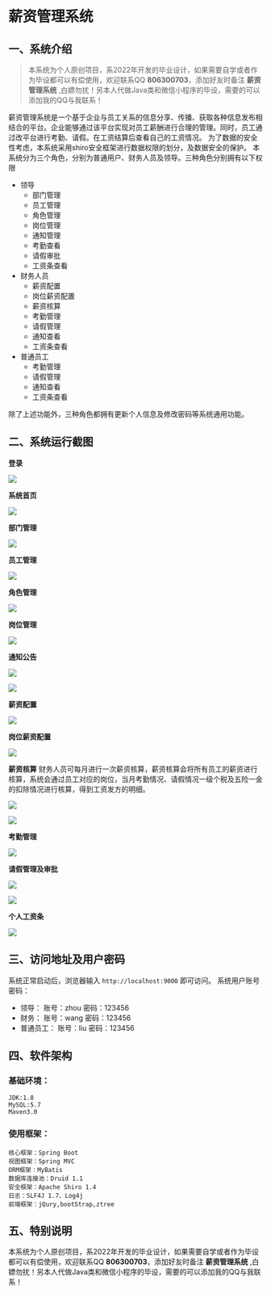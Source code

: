 # 薪资管理系统

## 一、系统介绍

> 本系统为个人原创项目，系2022年开发的毕业设计，如果需要自学或者作为毕设都可以有偿使用，欢迎联系QQ **806300703**，添加好友时备注 **薪资管理系统** ,白嫖勿扰！另本人代做Java类和微信小程序的毕设，需要的可以添加我的QQ与我联系！

薪资管理系统是一个基于企业与员工关系的信息分享、传播、获取各种信息发布相结合的平台。企业能够通过该平台实现对员工薪酬进行合理的管理。同时，员工通过改平台进行考勤、请假。在工资结算后查看自己的工资情况。
为了数据的安全性考虑，本系统采用shiro安全框架进行数据权限的划分，及数据安全的保护。
本系统分为三个角色，分别为普通用户、财务人员及领导。三种角色分别拥有以下权限
- 领导
    - 部门管理
    - 员工管理
    - 角色管理
    - 岗位管理
    - 通知管理
    - 考勤查看
    - 请假审批
    - 工资条查看
- 财务人员
    - 薪资配置
    - 岗位薪资配置
    - 薪资核算
    - 考勤管理
    - 请假管理
    - 通知查看
    - 工资条查看
- 普通员工
    - 考勤管理
    - 请假管理
    - 通知查看
    - 工资条查看

除了上述功能外，三种角色都拥有更新个人信息及修改密码等系统通用功能。

## 二、系统运行截图

**登录**

![](salary-management-system/src/main/resources/static/system/img.png)

**系统首页**

![](salary-management-system/src/main/resources/static/system/img_1.png)

**部门管理**

![](salary-management-system/src/main/resources/static/system/img_2.png)

**员工管理**

![](salary-management-system/src/main/resources/static/system/img_3.png)

**角色管理**

![](salary-management-system/src/main/resources/static/system/img_4.png)

**岗位管理**

![](salary-management-system/src/main/resources/static/system/img_5.png)

**通知公告**

![](salary-management-system/src/main/resources/static/system/img_6.png)

![](salary-management-system/src/main/resources/static/system/img_7.png)

**薪资配置**

![](salary-management-system/src/main/resources/static/system/img_8.png)

**岗位薪资配置**

![](salary-management-system/src/main/resources/static/system/img_9.png)

**薪资核算**
财务人员可每月进行一次薪资核算，薪资核算会将所有员工的薪资进行核算，系统会通过员工对应的岗位，当月考勤情况、请假情况一级个税及五险一金的扣除情况进行核算，得到工资发方的明细。

![](salary-management-system/src/main/resources/static/system/img_10.png)

![](salary-management-system/src/main/resources/static/system/img_12.png)

**考勤管理**

![](salary-management-system/src/main/resources/static/system/img_13.png)

**请假管理及审批**

![](salary-management-system/src/main/resources/static/system/img_14.png)

![](salary-management-system/src/main/resources/static/system/img_16.png)

**个人工资条**

![](salary-management-system/src/main/resources/static/system/img_15.png)

## 三、访问地址及用户密码

系统正常启动后，浏览器输入 `http://localhost:9000` 即可访问。
系统用户账号密码：
- 领导： 账号：zhou  密码：123456
- 财务： 账号：wang  密码：123456
- 普通员工： 账号：liu  密码：123456

## 四、软件架构

### 基础环境：

    JDK:1.8
    MySQL:5.7
    Maven3.0

### 使用框架：

    核心框架：Spring Boot
    视图框架：Spring MVC
    ORM框架：MyBatis
    数据库连接池：Druid 1.1
    安全框架：Apache Shiro 1.4
    日志：SLF4J 1.7、Log4j
    前端框架：jQury,bootStrap,ztree

## 五、特别说明

本系统为个人原创项目，系2022年开发的毕业设计，如果需要自学或者作为毕设都可以有偿使用，欢迎联系QQ **806300703**，添加好友时备注 **薪资管理系统** ,白嫖勿扰！另本人代做Java类和微信小程序的毕设，需要的可以添加我的QQ与我联系！